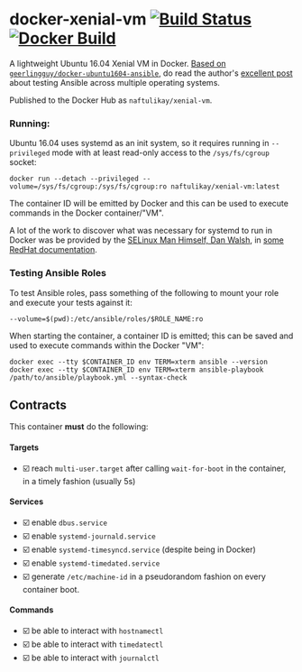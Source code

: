 # docker-xenial-vm [![Build Status][svg-travis]][travis] [![Docker Build][svg-docker]][docker]

A lightweight Ubuntu 16.04 Xenial VM in Docker. [Based on `geerlingguy/docker-ubuntu1604-ansible`][upstream], do read
the author's [excellent post][post] about testing Ansible across multiple operating systems.

Published to the Docker Hub as `naftulikay/xenial-vm`.

### Running:

Ubuntu 16.04 uses systemd as an init system, so it requires running in `--privileged` mode with at least read-only
access to the `/sys/fs/cgroup` socket:

```
docker run --detach --privileged --volume=/sys/fs/cgroup:/sys/fs/cgroup:ro naftulikay/xenial-vm:latest
```

The container ID will be emitted by Docker and this can be used to execute commands in the Docker container/"VM".

A lot of the work to discover what was necessary for systemd to run in Docker was be provided by the
[SELinux Man Himself, Dan Walsh][dwalsh], in [some RedHat documentation][redhat-docker-systemd].

### Testing Ansible Roles

To test Ansible roles, pass something of the following to mount your role and execute your tests against it:

```
--volume=$(pwd):/etc/ansible/roles/$ROLE_NAME:ro
```

When starting the container, a container ID is emitted; this can be saved and used to execute commands within the Docker
"VM":

```
docker exec --tty $CONTAINER_ID env TERM=xterm ansible --version
docker exec --tty $CONTAINER_ID env TERM=xterm ansible-playbook /path/to/ansible/playbook.yml --syntax-check
```

## Contracts

This container **must** do the following:

#### Targets

 - :ballot_box_with_check: reach `multi-user.target` after calling `wait-for-boot` in the container, in a timely fashion (usually 5s)

#### Services

 - :ballot_box_with_check: enable `dbus.service`
 - :ballot_box_with_check: enable `systemd-journald.service`
 - :ballot_box_with_check: enable `systemd-timesyncd.service` (despite being in Docker)
 - :ballot_box_with_check: enable `systemd-timedated.service`
 - :ballot_box_with_check: generate `/etc/machine-id` in a pseudorandom fashion on every container boot.

#### Commands

 - :ballot_box_with_check: be able to interact with `hostnamectl`
 - :ballot_box_with_check: be able to interact with `timedatectl`
 - :ballot_box_with_check: be able to interact with `journalctl`


 [docker]: https://hub.docker.com/r/naftulikay/xenial-vm/
 [svg-docker]: https://img.shields.io/docker/automated/naftulikay/xenial-vm.svg?maxAge=2592000
 [svg-travis]: https://travis-ci.org/naftulikay/docker-xenial-vm.svg?branch=develop
 [travis]: https://travis-ci.org/naftulikay/docker-xenial-vm/
 [post]: https://www.jeffgeerling.com/blog/2016/how-i-test-ansible-configuration-on-7-different-oses-docker
 [upstream]: https://hub.docker.com/r/geerlingguy/docker-ubuntu1604-ansible/
 [dwalsh]: https://stopdisablingselinux.com/
 [redhat-docker-systemd]: https://developers.redhat.com/blog/2014/05/05/running-systemd-within-docker-container/
